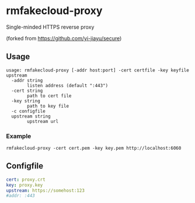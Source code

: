 # rmfakecloud-proxy
Single-minded HTTPS reverse proxy

(forked from https://github.com/yi-jiayu/secure)


## Usage
```
usage: rmfakecloud-proxy [-addr host:port] -cert certfile -key keyfile upstream
  -addr string
        listen address (default ":443")
  -cert string
        path to cert file
  -key string
        path to key file
  -c configfile
  upstream string
        upstream url
```

### Example
```
rmfakecloud-proxy -cert cert.pem -key key.pem http://localhost:6060
```

## Configfile
```yaml
cert: proxy.crt
key: proxy.key
upstream: https://somehost:123
#addr: :443
```
